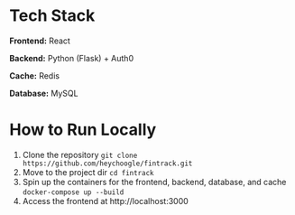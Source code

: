# Tech Stack
**Frontend:** React

**Backend:** Python (Flask) + Auth0

**Cache:** Redis

**Database:** MySQL

# How to Run Locally
1. Clone the repository
   `git clone https://github.com/heychoogle/fintrack.git`
2. Move to the project dir
   `cd fintrack`
3. Spin up the containers for the frontend, backend, database, and cache
   `docker-compose up --build`
4. Access the frontend at http://localhost:3000
